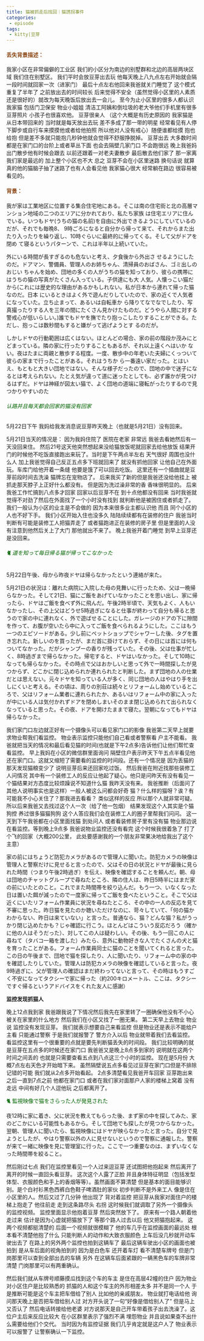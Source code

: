 ```yaml
---
title: 猫被抓走后找回｜猫誘拐事件
categories:
 - episode
tags:
 - kitty|豆芽
---
```




#### <font color='SaddleBrown'>丢失背景描述：</font>

我家小区在非常偏僻的工业区 我们的小区分为南边的别墅群和北边的高层两块区域 我们住在别墅区。 我们平时会放豆芽出去玩 他每天晚上八九点左右开始就会隔一段时间就回家一次（进家门） 最后十点左右他回来我爸就关门睡觉了 这个模式重复了半年了 之前放出去的时间较长 后来觉得不安全（虽然觉得小区里的人素质还是很好的）就改为每天晚饭后放出去一会儿。 至今为止小区里的很多人都认识我家猫 包括门卫保安 物业小姐姐 清洁工阿姨和倒垃圾的老大爷他们手机里有很多豆芽照片 小孩子也很喜欢他。 豆芽很亲人 （这个大概是有历史原因的 我家猫是从日本带回来的 当时就是每天放出去玩 差不多成了那一带的明星 经常看见有人停下脚步或自行车来摸摸他或者给他拍照 所以他对人没有戒心）随便谁都给摸 抱也给抱 但是差不多就只能抱几秒钟他就会觉得不舒服挣脱掉。 豆芽出去 大多数时间都是在家门口的台阶上或者草丛下面 也会去隔壁几家门口 不会跑很远 晚上我爸妈出门散步他有时候会跟去 以前还跟着一对老夫妻散步 最后散去他们家了 那一家离我们家是最远的 加上整个小区也不大 总之 豆芽不会在小区里迷路 换句话说 就算真的他的猫脑子抽了迷路了也有人会看见他 我家猫心很大 经常躺在路边 很容易被看见的。



#### <font color='SaddleBrown'>背景：</font>

我が家は工業地区に位置する集合住宅地にある。そこは南の住宅街と北の高層マンション地域の二つのエリアに分かれており、私たち家族 は住宅エリアに住んでいる。いつもドヤ(うちの猫の名前)を自由に外出できるようにしていているのだが、それでも毎晩8、 9時ごろになると自分から帰って来て、それからまた出たり入ったりを繰り返し、10時ぐらいに最終的に帰ってくる。そして父がドアを閉め て寝るというパターンで、これは半年以上続いていた。



外にいる時間が⻑すぎるのも危ないと考え、夕⻝後から外出さ せるようにしたのだ。ドアマン、警備員、管理人のお姉ちゃん、清掃員のおばさん、ゴミ出しのおじい ちゃんを始め、団地の多くの人がうちの猫を知っており、彼らの携帯にはうちの猫の写真がたくさん入っている。子供達にも大 人気。人懐っこい猫だから(これには歴史的な理由があるかもしれない。私が日本から連れて帰った猫なのだ。日本 にいるときはよく外で遊んだりしていたので、家の近くで人気者になっていた。立ち止まって、あるいは自転車か ら降りてなでなでしたり、写真撮ったりする人を三年の間にたくさん見かけたものだ。どうやら人間に対する警戒心が低いらしい。)誰でもドヤを撫でたり抱っこしたりすることができる。ただし、抱っこは数秒間もすると嫌がって逃げようとす るのだが。



しかしドヤの行動範囲は広くはない。ほとんどの場合、家の前の階段か茂みにとどまっている。隣の家に行ったりすることもあるが、それ以上遠くへはいか ない。夜はたまに両親と散歩する程度。一度、散歩中の年老いた夫婦にくっついて彼らの家まで行ったことがある。それはうちか ら一番遠い家だった。とはいえ、もともと大きい団地ではない。そんな様子だったので、団地の中で迷子になるとは考えられない。たとえ気が違って道に迷ったとしても、必ず誰かが見つけるはずだ。ドヤは神経が図太い猫で、よく団地の道端に寝転がったりするので見つかりやすいのた



###### <font color='DarkGreen'>认路并且每天都会回家的猫没有回家</font>

5月22日下午 我妈给我发消息说豆芽昨天晚上（也就是5月21日）没有回来。 

5月21日当天的情况是： 因为我妈住院了 医院在老家 非常远 我爸去看她然后有一天没回来住。 然后21号这天他突然想起来没给猫放饭呢就回家去给他放饭 结果开门的时候他不吃饭直接跑出来玩了。当时是下午两点半左右 天气很好 周围也没什么人 加上我爸觉得自己反正五点多下班就回来了 就没有抓他回家 让他自己在外面玩。车库门给他开着一条缝 他要是饿了可以回去吃饭。 这里还有一个插曲就是豆芽前段时间去洗澡 猫牌忘在宠物店了。 后来我买了新的但是我爸还没给他挂上 被抓走那天脖子上正好什么都没有。 但是因为洗过澡非常的香 香味很明显的。 后来我爸工作忙搞到八点多才回家 回家以后豆芽不在 到十点他都没有回来 当时我爸就觉得不对劲了然后在外面找了一个小时没有找到 就判断他是被困住或者抓走了。 我们一般认为小区的业主是不会做的 因为本来很多业主都认识他 而且 同个小区的人也不好下手。 我们小区开始入住也没多久 陆陆续续都有在装修的住户 我爸当时判断有可能是装修工人把猫弄走了 或者猫跑进正在装修的房子里 但是里面的人没有注意到他然后关上了大门 那他就出不来了。 晚上我爸开着门睡觉 到早上豆芽还是没回来。



###### <font color='DarkGreen'>🐈 道を知って毎日帰る猫が帰ってこなかった</font>

5月22日午後、母から昨夜ドヤは帰らなかったという連絡が来た。

5月21日の状況は：離れた病院に入院した母の見舞いに行ったため、父は一晩帰らなかった。そして21日、猫にご飯をあげていなかったことを思い出し、家に帰ったら、ドヤはご飯を食べず外に飛んだ。午後2時半頃で、天気もよく、人もいなかったし、その上父はどうせ5時過ぎになると仕事が終わって自分も帰ると思うので家の中に連れなく、外で遊ばせることにした。ガレージのドアの下に隙間を作って、お腹が空いたら中に入ってご飯を食べられるようにした。ここはもう一つのエピソードがある。少し前にペットショップでシャワーした後、タグを置き忘れた。新しいのを買ったが、まだ首に掛けておらず、その日には首には何もついてなかった。だがシャンプーの香りが残っていた。その後、父は仕事が忙しく、8時過ぎまで帰らなかった。帰宅すると、ドヤはいなかった。そして10時になっても帰らなかった。その時点で父はおかしいと思って外で一時間探したが見つからず、どこかに閉じ込められか連れられたと判断した。まず団地の人の仕業だとは思えない。元々ドヤを知っている人が多く、同じ団地の人はやはり手を出しにくいと考える。その頃は、周りの別荘は続々とリフォームし始めているところで、父はリフォーム業者に連れられたか、あるいはリフォーム中の家に入ったが中にいる人は気付かれずドアを閉めしまいそのまま閉じ込められて出られなくなっていると思った。その夜、ドアを開けたままで寝た。翌朝になってもドヤは帰らなかった。



我们家门口左边就正好有一个摄像头可以看见家门口的影像 我爸第二天早上就要求物业帮我们看监控。 物业表示监控只能他们自己看或者警察看 户主不能看。 我爸就把当天的情况和最后看见猫的时间(也就是下午2点多)告诉他们让他们帮忙查看监控。 早上我妈在小区的微信群里面询问 隔壁住户表示昨天下午五点半看见他还在家门口。这就又缩短了需要看的监控的时间段。还有一个情况是 因为丢猫的那天发现猫粮变少了 说明豆芽后来还回家吃过饭。 然后我爸在附近找那些装修工人问情况 其中有一个装修工人的反应让他起了疑心。他只是问昨天有没有看见一个猫结果对方态度比较烦躁说不知道什么猫 我昨天没有来。 我爸推断（后面问了其他人说明事实也是这样）一般人被这么问都会好奇 猫？什么样的猫呀？诶？有可能我不小心关住了？那我进去看看？ 类似这样的反应 所以那个人就非常可疑。所以后来我爸又去找过这个人一次（给了他一包烟） 结果发现这个人其实是个猫狗控 养过很多猫猫狗狗 这个人答应我们会在装修工人的圈子里帮我们问问。 这一天到下午我爸都在小区里面找猫 到处问人 或者看装修房子里有没有猫 物业那边说在看监控。等到晚上9点多 我爸说物业监控还没有看完 这个时候我很着急了 打了个飞的回家（大概200公里， 此处要感谢我的一个朋友非常果决地给我出了这个主意）



家の前にはちょうど防犯カメラがあるので管理人に聞いた。防犯カメラの映像は管理人と警察だけに見せると言ったので、父はその日の状況とドヤが最後に見られた時間（つまり午後2時過ぎ）を伝え、映像を確認することを頼んだ。朝、母は団地のチャットグループで尋ねたところ、隣の住人は、昨日5時半にはまだ家の前にいたとのこと。これでまた時間帯を絞り込んだ。もう一つ、いなくなった日は置いた餌が減ったので一度家に帰ってご飯を食べたということ。そこで父は近くにいたリフォーム作業員に状況を尋ねたところ、その中の一人の反応を見て不審に思った。昨日猫を見たのか聴いただけなのに、苛々していて、「何の猫かわからない、昨日は来ていない」と言った。普通なら、猫？どんな猫？私がうっかり閉じ込めたかも？じゃ確認に行こう。ほとんどはこういう反応だろう（確かに他の人はそうだった）、対してこの人は疑わしい。その後、もう一回この人に尋ねて（タバコ一箱を渡した）みたら、意外に動物好きな人でたくさんの犬と猫を育ったことがある。フォーム作業員同士に猫のことを聞いてくれると言った。この日の午後まで、団地で猫を探したり、人に聞いたり、リフォーム中の家の中を確認したりしていた。管理人は防犯カメラの映像を確認していると言った。夜9時過ぎに、父が管理人の確認はまだ終わってないと言って、その時はもうすごく不安になってタクシーで家に帰った（約200キロメートル、ここは、タクシーですぐ帰るというアドバイスをくれた友人に感謝）



**监控发现抓猫人**

晚上12点我到家 我爸跟我说了下情况然后我先在家里转了一圈确保他没有不小心被关在家里的什么地方 然后我们在小区又找了一圈无果。 第二天早上去物业 物业说 监控没有发现豆芽。 我们就表示想要自己来看监控 但是物业还是表示不能给户主看 只能通过警察 于是我们就报警了 警方介入以后 物业就带着我们去看监控。看监控这里有一个很重要的点就是要先判断猫丢失的时间段。 我们比较明确的就是豆芽在五点多的时候还在家门口 我爸爸又是晚上8点多到家的 说明就在这两个时间之间丢的 也就是只需要查看五点到八点这三个小时的监控。 现在是5月份 大概7点左右天色才开始暗下来。 虽然隔壁说五点多看见过豆芽在家门口但是不排除记错的可能 我们就从2点多开始看起。 2点多清楚看见我爸开车回家 豆芽跑出来 之后一直到7点之前 他都在家门口 或者在我们家对面那户人家的楼梯上窝着 没有走远 中间有好几个人逗他玩 之后都离开了。



<font color='DarkGreen'>🐈 監視映像で猫をさらった人が発見された</font>

夜12時に家に着き、父に状況を教えてもらった後、まず家の中を探してみた、家のどこかにいる可能性もあるから。そして団地でも探したが見つからなかった。翌朝、管理人に聞いたら、監視映像にはドヤが映らなかったと言った。自分で見ようとしたが、やはり警察以外の人に見せないというので警察に通報した。警察が来て一緒に映像を見に管理室に行った。ここで一つ重要なのは、まずいなくなった時間帯を絞ること。





然后刚过七点 我们在监控里看见一个人过来逗豆芽 还试图把他抱起来 然后离开了 离开的时候一直回头看豆芽。 这次这个人露了正脸 并且身体特征明显（包括发型体型、衣服颜色和手上的香烟等等）。虽然画面不算清楚 但是基本的面目能够识别。是个白衬衫黑色西裤白色鞋子啤酒肚的家伙 初步判断不是外来工人 像是住在小区里的人。然后又过了几分钟 他出现了 背对着监控 把豆芽从我家对面住户的楼梯上抱走了 他往前走 走到这条路尽头 右拐  这时候我们就调取了另外一个摄像头的监控视频。 监控里面显示他抱着豆芽 然后突然放下了。 原来有一个路人朝着他走过来 估计是因为心虚就把猫放下了 等那个路人过去以后 他又把猫抱起来。 这两个视频都挺清楚的 后面一个视频就很模糊了 他的车几乎在监控画面的最远处 根本看不清楚他抱了什么 只能判断人的动作和大致衣服颜色 上车后没几秒就开动车驶出去了 在路上的另外两个监控也拍到这辆车了 最后这辆车驶出小区的画面也被拍到 是从车后面的视角拍到的 因为是白色车 还开着车灯 看不清楚车牌号 但是门岗那里可以查到全部出去的车辆 另外 在这辆车后面紧跟的一辆黑色车的车牌非常清楚 门岗那里可以有两重确认。 

然后我们就从车牌号顺藤摸瓜找到这个车的车主 是住在高层42幢的住户 因为物业对小区住户是比较熟悉的 抓猫的人和这个车主的外形相差太多 并不是同一个人 于是推断可能是这个车主把车借给了别人 比如他的亲戚朋友。 物业就打电话给他 询问那天晚上是否把车借给别人过 对方开头说了一句“好像是借给别人了” 但是马上又否认了 然后电话转接给他老婆 对方说那天是自己开车带着孩子出去洗澡了。这位户主后来反应比较大 在小区群里表示了强烈不满 埋怨物业 并且说如果查不出什么需要给他们个交代。 当时因为有监控证据 我们几乎肯定就是这户人了 物业表示可以报警了 让警察确认一下监控。

